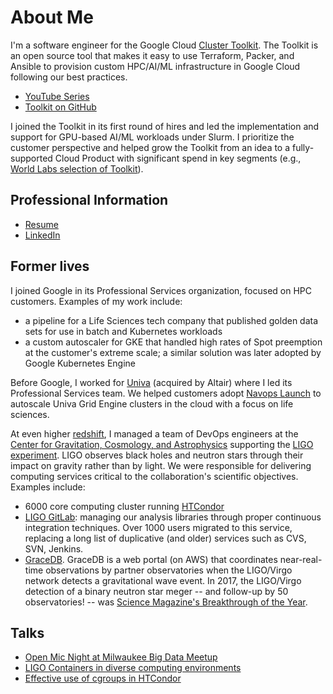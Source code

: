 # About Me

I'm a software engineer for the Google Cloud [Cluster Toolkit][tk].
The Toolkit is an open source tool that makes it easy to use Terraform,
Packer, and Ansible to provision custom HPC/AI/ML infrastructure in Google
Cloud following our best practices.

- [YouTube Series](https://goo.gle/HPCToolkitPlaylist)
- [Toolkit on GitHub](https://github.com/GoogleCloudPlatform/cluster-toolkit)

I joined the Toolkit in its first round of hires and led the implementation
and support for GPU-based AI/ML workloads under Slurm. I prioritize the customer
perspective and helped grow the Toolkit from an idea to a fully-supported Cloud
Product with significant spend in key segments (e.g.,
[World Labs selection of Toolkit][wl]). 

## Professional Information

* [Resume](resume.pdf)
* [LinkedIn](https://www.linkedin.com/in/tpdownes/)

## Former lives

I joined Google in its Professional Services organization, focused on HPC
customers. Examples of my work include:

- a pipeline for a Life Sciences tech company that published golden data sets
  for use in batch and Kubernetes workloads
- a custom autoscaler for GKE that handled high rates of Spot preemption at the
  customer's extreme scale; a similar solution was later adopted by Google
  Kubernetes Engine

Before Google, I worked for [Univa] (acquired by Altair) where I led its
Professional Services team. We helped customers adopt [Navops Launch][launch]
to autoscale Univa Grid Engine clusters in the cloud with a focus on life
sciences.

At even higher [redshift], I managed a team of DevOps engineers at the [Center
for Gravitation, Cosmology, and Astrophysics](https://cgca.uwm.edu) supporting
the [LIGO experiment](https://www.ligo.org). LIGO observes black holes and
neutron stars through their impact on gravity rather than by light. We were
responsible for delivering computing services critical to the collaboration's
scientific objectives. Examples include:

* 6000 core computing cluster running [HTCondor][htcondor]
* [LIGO GitLab](https://git.ligo.org): managing our analysis libraries through
  proper continuous integration techniques. Over 1000 users migrated to this
  service, replacing a long list of duplicative (and older) services such as
  CVS, SVN, Jenkins.
* [GraceDB](https://gracedb.ligo.org). GraceDB is a web portal (on AWS) that
  coordinates near-real-time observations by partner observatories when the
  LIGO/Virgo network detects a gravitational wave event. In 2017, the LIGO/Virgo
  detection of a binary neutron star meger -- and follow-up by 50 observatories!
  -- was [Science Magazine's Breakthrough of the Year][sciencemag].

## Talks

* [Open Mic Night at Milwaukee Big Data Meetup](open-mic-night.pptx)
* [LIGO Containers in diverse computing environments](https://agenda.hep.wisc.edu/event/1201/session/13/contribution/34/material/slides/1.pdf)
* [Effective use of cgroups in HTCondor](https://research.cs.wisc.edu/htcondor/HTCondorWeek2017/presentations/WedDownes_cgroups.pdf)

[tk]: https://cloud.google.com/cluster-toolkit
[redshift]: https://en.wikipedia.org/wiki/Hubble%27s_law
[Univa]: https://www.univa.com/
[launch]: https://www.univa.com/products/navops.php
[htcondor]: https://research.cs.wisc.edu/htcondor/
[sciencemag]: https://vis.sciencemag.org/breakthrough2017/
[wl]: https://cloud.google.com/blog/topics/startups/startup-summit-new-ai-models-isv-springboard-go-to-market
